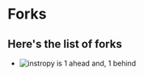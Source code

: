 # Forks
## Here's the list of forks
- ![instropy](https://avatars.githubusercontent.com/u/1163931?v=4) is 1 ahead and, 1 behind
 
